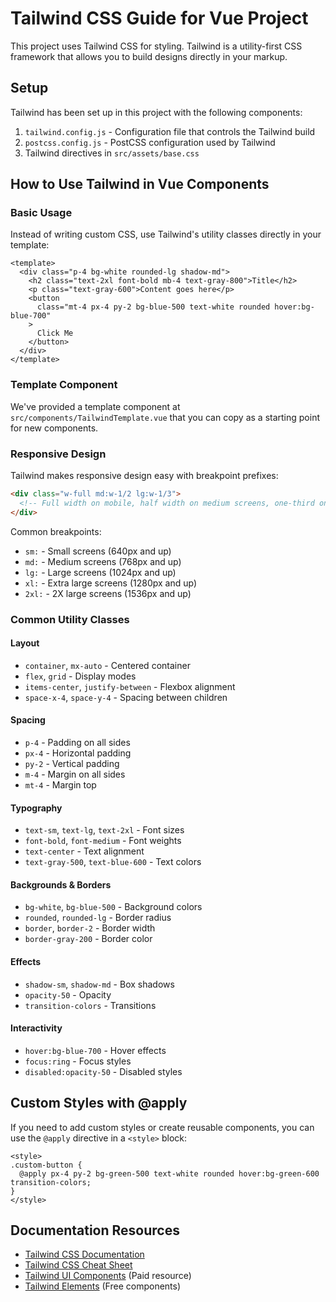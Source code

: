 # Tailwind CSS Guide for Vue Project

This project uses Tailwind CSS for styling. Tailwind is a utility-first CSS framework that allows you to build designs directly in your markup.

## Setup

Tailwind has been set up in this project with the following components:

1. `tailwind.config.js` - Configuration file that controls the Tailwind build
2. `postcss.config.js` - PostCSS configuration used by Tailwind
3. Tailwind directives in `src/assets/base.css`

## How to Use Tailwind in Vue Components

### Basic Usage

Instead of writing custom CSS, use Tailwind's utility classes directly in your template:

```vue
<template>
  <div class="p-4 bg-white rounded-lg shadow-md">
    <h2 class="text-2xl font-bold mb-4 text-gray-800">Title</h2>
    <p class="text-gray-600">Content goes here</p>
    <button
      class="mt-4 px-4 py-2 bg-blue-500 text-white rounded hover:bg-blue-700"
    >
      Click Me
    </button>
  </div>
</template>
```

### Template Component

We've provided a template component at `src/components/TailwindTemplate.vue` that you can copy as a starting point for new components.

### Responsive Design

Tailwind makes responsive design easy with breakpoint prefixes:

```html
<div class="w-full md:w-1/2 lg:w-1/3">
  <!-- Full width on mobile, half width on medium screens, one-third on large screens -->
</div>
```

Common breakpoints:

- `sm:` - Small screens (640px and up)
- `md:` - Medium screens (768px and up)
- `lg:` - Large screens (1024px and up)
- `xl:` - Extra large screens (1280px and up)
- `2xl:` - 2X large screens (1536px and up)

### Common Utility Classes

#### Layout

- `container`, `mx-auto` - Centered container
- `flex`, `grid` - Display modes
- `items-center`, `justify-between` - Flexbox alignment
- `space-x-4`, `space-y-4` - Spacing between children

#### Spacing

- `p-4` - Padding on all sides
- `px-4` - Horizontal padding
- `py-2` - Vertical padding
- `m-4` - Margin on all sides
- `mt-4` - Margin top

#### Typography

- `text-sm`, `text-lg`, `text-2xl` - Font sizes
- `font-bold`, `font-medium` - Font weights
- `text-center` - Text alignment
- `text-gray-500`, `text-blue-600` - Text colors

#### Backgrounds & Borders

- `bg-white`, `bg-blue-500` - Background colors
- `rounded`, `rounded-lg` - Border radius
- `border`, `border-2` - Border width
- `border-gray-200` - Border color

#### Effects

- `shadow-sm`, `shadow-md` - Box shadows
- `opacity-50` - Opacity
- `transition-colors` - Transitions

#### Interactivity

- `hover:bg-blue-700` - Hover effects
- `focus:ring` - Focus styles
- `disabled:opacity-50` - Disabled styles

## Custom Styles with @apply

If you need to add custom styles or create reusable components, you can use the `@apply` directive in a `<style>` block:

```vue
<style>
.custom-button {
  @apply px-4 py-2 bg-green-500 text-white rounded hover:bg-green-600 transition-colors;
}
</style>
```

## Documentation Resources

- [Tailwind CSS Documentation](https://tailwindcss.com/docs)
- [Tailwind CSS Cheat Sheet](https://nerdcave.com/tailwind-cheat-sheet)
- [Tailwind UI Components](https://tailwindui.com/components) (Paid resource)
- [Tailwind Elements](https://tailwind-elements.com/) (Free components)
